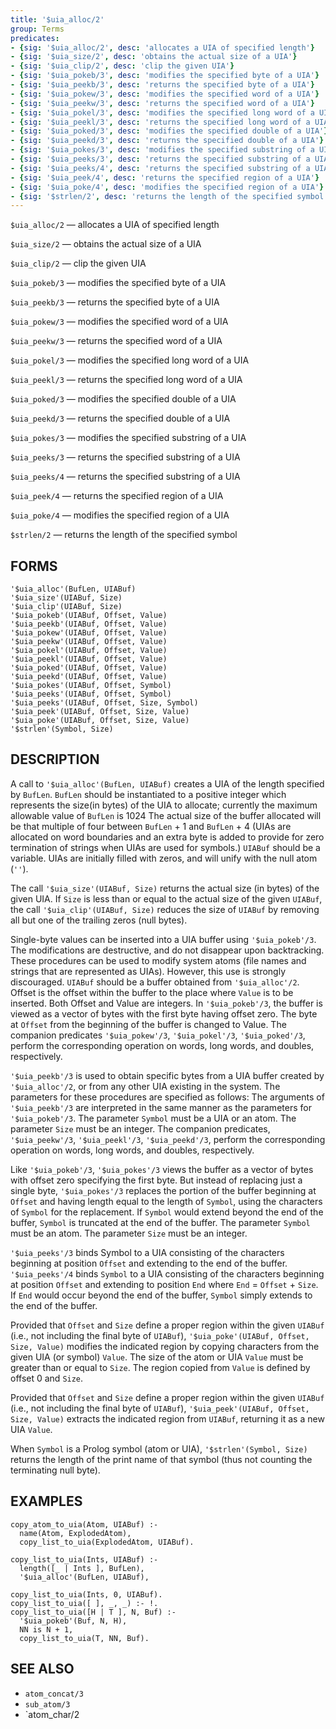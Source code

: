 ```yaml
---
title: '$uia_alloc/2'
group: Terms
predicates:
- {sig: '$uia_alloc/2', desc: 'allocates a UIA of specified length'}
- {sig: '$uia_size/2', desc: 'obtains the actual size of a UIA'}
- {sig: '$uia_clip/2', desc: 'clip the given UIA'}
- {sig: '$uia_pokeb/3', desc: 'modifies the specified byte of a UIA'}
- {sig: '$uia_peekb/3', desc: 'returns the specified byte of a UIA'}
- {sig: '$uia_pokew/3', desc: 'modifies the specified word of a UIA'}
- {sig: '$uia_peekw/3', desc: 'returns the specified word of a UIA'}
- {sig: '$uia_pokel/3', desc: 'modifies the specified long word of a UIA'}
- {sig: '$uia_peekl/3', desc: 'returns the specified long word of a UIA'}
- {sig: '$uia_poked/3', desc: 'modifies the specified double of a UIA'}
- {sig: '$uia_peekd/3', desc: 'returns the specified double of a UIA'}
- {sig: '$uia_pokes/3', desc: 'modifies the specified substring of a UIA'}
- {sig: '$uia_peeks/3', desc: 'returns the specified substring of a UIA'}
- {sig: '$uia_peeks/4', desc: 'returns the specified substring of a UIA'}
- {sig: '$uia_peek/4', desc: 'returns the specified region of a UIA'}
- {sig: '$uia_poke/4', desc: 'modifies the specified region of a UIA'}
- {sig: '$strlen/2', desc: 'returns the length of the specified symbol'}
---
```

`$uia_alloc/2` — allocates a UIA of specified length

`$uia_size/2` — obtains the actual size of a UIA

`$uia_clip/2` — clip the given UIA

`$uia_pokeb/3` — modifies the specified byte of a UIA

`$uia_peekb/3` — returns the specified byte of a UIA

`$uia_pokew/3` — modifies the specified word of a UIA

`$uia_peekw/3` — returns the specified word of a UIA

`$uia_pokel/3` — modifies the specified long word of a UIA

`$uia_peekl/3` — returns the specified long word of a UIA

`$uia_poked/3` — modifies the specified double of a UIA

`$uia_peekd/3` — returns the specified double of a UIA

`$uia_pokes/3` — modifies the specified substring of a UIA

`$uia_peeks/3` — returns the specified substring of a UIA

`$uia_peeks/4` — returns the specified substring of a UIA

`$uia_peek/4` — returns the specified region of a UIA

`$uia_poke/4` — modifies the specified region of a UIA

`$strlen/2` — returns the length of the specified symbol


## FORMS

```
'$uia_alloc'(BufLen, UIABuf)
'$uia_size'(UIABuf, Size)
'$uia_clip'(UIABuf, Size)
'$uia_pokeb'(UIABuf, Offset, Value)
'$uia_peekb'(UIABuf, Offset, Value)
'$uia_pokew'(UIABuf, Offset, Value)
'$uia_peekw'(UIABuf, Offset, Value)
'$uia_pokel'(UIABuf, Offset, Value)
'$uia_peekl'(UIABuf, Offset, Value)
'$uia_poked'(UIABuf, Offset, Value)
'$uia_peekd'(UIABuf, Offset, Value)
'$uia_pokes'(UIABuf, Offset, Symbol)
'$uia_peeks'(UIABuf, Offset, Symbol)
'$uia_peeks'(UIABuf, Offset, Size, Symbol)
'$uia_peek'(UIABuf, Offset, Size, Value)
'$uia_poke'(UIABuf, Offset, Size, Value)
'$strlen'(Symbol, Size)
```

## DESCRIPTION

A call to `'$uia_alloc'(BufLen, UIABuf)` creates a UIA of the length specified by `BufLen`. `BufLen` should be instantiated to a positive integer which represents the size(in bytes) of the UIA to allocate; currently the maximum allowable value of `BufLen` is 1024 The actual size of the buffer allocated will be that multiple of four between `BufLen` + 1 and `BufLen` + 4 (UIAs are allocated on word boundaries and an extra byte is added to provide for zero termination of strings when UIAs are used for symbols.) `UIABuf` should be a variable. UIAs are initially filled with zeros, and will unify with the null atom (`''`).

The call `'$uia_size'(UIABuf, Size)` returns the actual size (in bytes) of the given UIA. If `Size` is less than or equal to the actual size of the given `UIABuf`, the call `'$uia_clip'(UIABuf, Size)` reduces the size of `UIABuf` by removing all but one of the trailing zeros (null bytes).

Single-byte values can be inserted into a UIA buffer using `'$uia_pokeb'/3`. The modifications are destructive, and do not disappear upon backtracking. These procedures can be used to modify system atoms (file names and strings that are represented as UIAs). However, this use is strongly discouraged. `UIABuf` should be a buffer obtained from `'$uia_alloc'/2`. Offset is the offset within the buffer to the place where `Value` is to be inserted. Both Offset and Value are integers. In `'$uia_pokeb'/3`, the buffer is viewed as a vector of bytes with the first byte having offset zero. The byte at `Offset` from the beginning of the buffer is changed to Value. The companion predicates `'$uia_pokew'/3`, `'$uia_pokel'/3`, `'$uia_poked'/3`, perform the corresponding operation on words, long words, and doubles, respectively.

`'$uia_peekb'/3` is used to obtain specific bytes from a UIA buffer created by `'$uia_alloc'/2`, or from any other UIA existing in the system. The parameters for these procedures are specified as follows: The arguments of `'$uia_peekb'/3` are interpreted in the same manner as the parameters for `'$uia_pokeb'/3`. The parameter `Symbol` must be a UIA or an atom. The parameter `Size` must be an integer. The companion predicates, `'$uia_peekw'/3`, `'$uia_peekl'/3`, `'$uia_peekd'/3`, perform the corresponding operation on words, long words, and doubles, respectively.

Like `'$uia_pokeb'/3`, `'$uia_pokes'/3` views the buffer as a vector of bytes with offset zero specifying the first byte. But instead of replacing just a single byte, `'$uia_pokes'/3` replaces the portion of the buffer beginning at `Offset` and having length equal to the length of `Symbol`, using the characters of `Symbol` for the replacement. If `Symbol` would extend beyond the end of the buffer, `Symbol` is truncated at the end of the buffer. The parameter `Symbol` must be an atom. The parameter `Size` must be an integer.

`'$uia_peeks'/3` binds Symbol to a UIA consisting of the characters beginning at position `Offset` and extending to the end of the buffer. `'$uia_peeks'/4` binds `Symbol` to a UIA consisting of the characters beginning at position `Offset` and extending to position `End` where `End` = `Offset` + `Size`. If `End` would occur beyond the end of the buffer, `Symbol` simply extends to the end of the buffer.

Provided that `Offset` and `Size` define a proper region within the given `UIABuf` (i.e., not including the final byte of `UIABuf`), `'$uia_poke'(UIABuf, Offset, Size, Value)` modifies the indicated region by copying characters from the given UIA (or symbol) `Value`. The size of the atom or UIA `Value` must be greater than or equal to `Size`. The region copied from `Value` is defined by offset 0 and `Size`.

Provided that `Offset` and `Size` define a proper region within the given `UIABuf` (i.e., not including the final byte of `UIABuf`), `'$uia_peek'(UIABuf, Offset, Size, Value)` extracts the indicated region from `UIABuf`, returning it as a new UIA `Value`.

When `Symbol` is a Prolog symbol (atom or UIA), `'$strlen'(Symbol, Size)` returns the length of the print name of that symbol (thus not counting the terminating null byte).


## EXAMPLES

```
copy_atom_to_uia(Atom, UIABuf) :-
  name(Atom, ExplodedAtom),
  copy_list_to_uia(ExplodedAtom, UIABuf).

copy_list_to_uia(Ints, UIABuf) :-
  length([_ | Ints ], BufLen),
  '$uia_alloc'(BufLen, UIABuf),

copy_list_to_uia(Ints, 0, UIABuf).
copy_list_to_uia([ ], _, _) :- !.
copy_list_to_uia([H | T ], N, Buf) :-
  '$uia_pokeb'(Buf, N, H),
  NN is N + 1,
  copy_list_to_uia(T, NN, Buf).
```

## SEE ALSO

- `atom_concat/3`
- `sub_atom/3`
- `atom_char/2
